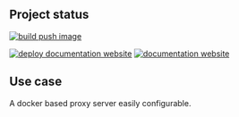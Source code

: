 <!-- #!/usr/bin/env markdown
-*- coding: utf-8 -*-
region header
Copyright Torben Sickert (info["~at~"]torben.website) 16.12.2012

License
-------

This library written by Torben Sickert stand under a creative commons naming
3.0 unported license. See https://creativecommons.org/licenses/by/3.0/deed.de
endregion -->

Project status
--------------

[![build push image](https://img.shields.io/github/actions/workflow/status/thaibault/proxy/build-image-and-push-periodically-2.yaml?label=build%20push%20image&style=for-the-badge)](https://github.com/thaibault/proxy/actions/workflows/build-image-and-push-periodically-2.yaml)

[![deploy documentation website](https://img.shields.io/github/actions/workflow/status/thaibault/proxy/deploy-documentation-website.yaml?label=deploy%20documentation%20website&style=for-the-badge)](https://github.com/thaibault/proxy/actions/workflows/deploy-documentation-website.yaml)
[![documentation website](https://img.shields.io/website-up-down-green-red/https/torben.website/proxy.svg?label=documentation-website&style=for-the-badge)](https://torben.website/proxy)

<!--|deDE:Einsatz-->
Use case
--------

A docker based proxy server easily configurable.
